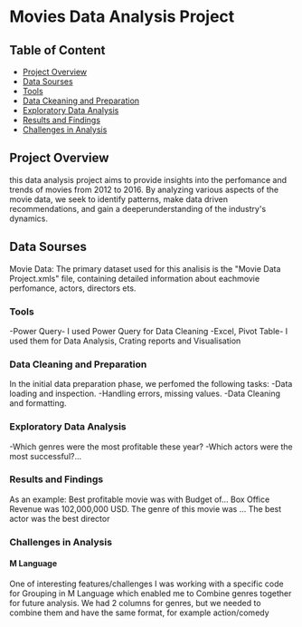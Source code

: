 # Movies Data Analysis Project

## Table of Content
 - [Project Overview](#project-overview)
 - [Data Sourses](#data-sourses)
 - [Tools](#tools)
 - [Data Ckeaning and Preparation](#data-cleaning-and-preparation)
 - [Exploratory Data Analysis](#exploratory-data-analysis)
 - [Results and Findings](#results-and-findings)
 - [Challenges in Analysis](#challenges-in-analysis)

## Project Overview

this data analysis project aims to provide insights into the perfomance and trends of movies from 2012 to 2016.
By analyzing various aspects of the movie data, we seek to identify patterns, make data driven recommendations, and gain a deeperunderstanding of the industry's dynamics.

## Data Sourses
Movie Data: The primary dataset used for this analisis is the "Movie Data Project.xmls" file, containing detailed information about eachmovie perfomance, actors, directors ets.

### Tools
-Power Query- I used Power Query for Data Cleaning
-Excel, Pivot Table- I used them for Data Analysis, Crating reports and Visualisation

### Data Cleaning and Preparation
In the initial data preparation phase, we perfomed the following tasks:
-Data loading and inspection.
-Handling errors, missing values.
-Data Cleaning and formatting.

### Exploratory Data Analysis
-Which genres were the most profitable these year?
-Which actors were the most successful?...

### Results and Findings

As an example:
Best profitable movie was with Budget of... Box Office Revenue was 102,000,000 USD. The genre of this movie was ...
The best actor was
the best director 

### Challenges in Analysis
#### M Language
One of interesting features/challenges I was working with a specific code for Grouping in M Language which enabled me to Combine genres together for future analysis.
We had 2 columns for genres, but we needed to combine them and have the same format, for example action/comedy
